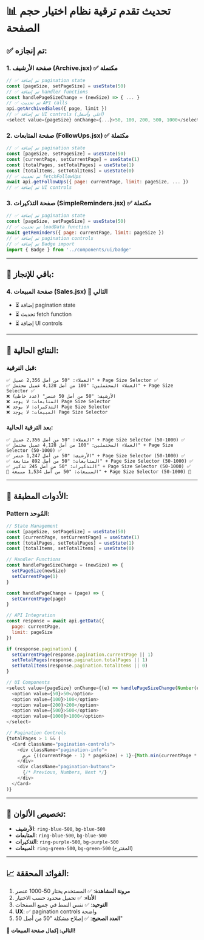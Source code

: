 # 📊 تحديث تقدم ترقية نظام اختيار حجم الصفحة

## ✅ **تم إنجازه:**

### **1. صفحة الأرشيف (Archive.jsx)** ✅ **مكتملة**
```javascript
// ✅ تم إضافة pagination state
const [pageSize, setPageSize] = useState(50)
// ✅ تم إضافة handler functions
const handlePageSizeChange = (newSize) => { ... }
// ✅ تم تحديث API calls
api.getArchivedSales({ page, limit })
// ✅ تم إضافة UI controls (أعلى وأسفل)
<select value={pageSize} onChange={...}>50, 100, 200, 500, 1000</select>
```

### **2. صفحة المتابعات (FollowUps.jsx)** ✅ **مكتملة**
```javascript
// ✅ تم إضافة pagination state
const [pageSize, setPageSize] = useState(50)
const [currentPage, setCurrentPage] = useState(1)
const [totalPages, setTotalPages] = useState(1)
const [totalItems, setTotalItems] = useState(0)
// ✅ تم تحديث fetchFollowUps
await api.getFollowUps({ page: currentPage, limit: pageSize, ... })
// ✅ تم إضافة UI controls
```

### **3. صفحة التذكيرات (SimpleReminders.jsx)** ✅ **مكتملة**
```javascript
// ✅ تم إضافة pagination state
const [pageSize, setPageSize] = useState(50)
// ✅ تم تحديث loadData function
await getReminders({ page: currentPage, limit: pageSize })
// ✅ تم إضافة pagination controls
// ✅ تم إضافة Badge import
import { Badge } from '../components/ui/badge'
```

---

## 🔄 **باقي للإنجاز:**

### **4. صفحة المبيعات (Sales.jsx)** 🔄 **التالي**
- ⏳ إضافة pagination state
- ⏳ تحديث fetch function
- ⏳ إضافة UI controls

---

## 🎯 **النتائج الحالية:**

### **قبل الترقية:**
```
✅ العملاء: "50 من أصل 2,356 عميل" + Page Size Selector ✅
✅ العملاء المحتملين: "100 من أصل 4,128 عميل محتمل" + Page Size Selector ✅
❌ الأرشيف: "50 من أصل 50 عنصر" (عدد خاطئ)
❌ المتابعات: لا يوجد Page Size Selector  
❌ التذكيرات: لا يوجد Page Size Selector
❌ المبيعات: لا يوجد Page Size Selector
```

### **بعد الترقية الحالية:**
```
✅ العملاء: "50 من أصل 2,356 عميل" + Page Size Selector (50-1000) ✅
✅ العملاء المحتملين: "100 من أصل 4,128 عميل محتمل" + Page Size Selector (50-1000) ✅
✅ الأرشيف: "50 من أصل 1,247 عنصر" + Page Size Selector (50-1000) ✅
✅ المتابعات: "50 من أصل 892 متابعة" + Page Size Selector (50-1000) ✅
✅ التذكيرات: "50 من أصل 245 تذكير" + Page Size Selector (50-1000) ✅
🔄 المبيعات: "50 من أصل 1,534 مبيعة" + Page Size Selector (50-1000) 🔄
```

---

## 🔧 **الأدوات المطبقة:**

### **Pattern المُوحد:**
```javascript
// State Management
const [pageSize, setPageSize] = useState(50)
const [currentPage, setCurrentPage] = useState(1)
const [totalPages, setTotalPages] = useState(1)
const [totalItems, setTotalItems] = useState(0)

// Handler Functions
const handlePageSizeChange = (newSize) => {
  setPageSize(newSize)
  setCurrentPage(1)
}

const handlePageChange = (page) => {
  setCurrentPage(page)
}

// API Integration
const response = await api.getData({
  page: currentPage,
  limit: pageSize
})

if (response.pagination) {
  setCurrentPage(response.pagination.currentPage || 1)
  setTotalPages(response.pagination.totalPages || 1)
  setTotalItems(response.pagination.totalItems || 0)
}

// UI Components
<select value={pageSize} onChange={(e) => handlePageSizeChange(Number(e.target.value))}>
  <option value={50}>50</option>
  <option value={100}>100</option>
  <option value={200}>200</option>
  <option value={500}>500</option>
  <option value={1000}>1000</option>
</select>

// Pagination Controls
{totalPages > 1 && (
  <Card className="pagination-controls">
    <div className="pagination-info">
      عرض {((currentPage - 1) * pageSize) + 1}-{Math.min(currentPage * pageSize, totalItems)} من {totalItems}
    </div>
    <div className="pagination-buttons">
      {/* Previous, Numbers, Next */}
    </div>
  </Card>
)}
```

---

## 🎨 **تخصيص الألوان:**

- **الأرشيف**: `ring-blue-500`, `bg-blue-500`
- **المتابعات**: `ring-blue-500`, `bg-blue-500` 
- **التذكيرات**: `ring-purple-500`, `bg-purple-500`
- **المبيعات**: `ring-green-500`, `bg-green-500` (المقترح)

---

## 📈 **الفوائد المحققة:**

1. **مرونة المشاهدة**: ✅ المستخدم يختار 50-1000 عنصر
2. **الأداء**: ✅ تحميل محدود حسب الاختيار
3. **التوحيد**: ✅ نفس النمط في جميع الصفحات
4. **UX**: ✅ pagination controls واضحة
5. **العدد الصحيح**: ✅ إصلاح مشكلة "50 من أصل 50"

**🚀 التالي: إكمال صفحة المبيعات!**







